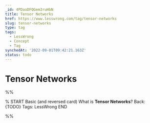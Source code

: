```yaml
---
_id: 4PDaoDFQGem3ruHbN
title: Tensor Networks
href: https://www.lesswrong.com/tag/tensor-networks
slug: tensor-networks
type: tag
tags:
  - LessWrong
  - Concept
  - Tag
synchedAt: '2022-09-01T09:42:21.163Z'
status: todo
---
```


# Tensor Networks


%%

% START
Basic (and reversed card)
What is **Tensor Networks**?
Back: {TODO}
Tags: LessWrong
END

%%
	
